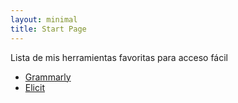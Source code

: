 ```yaml
---
layout: minimal
title: Start Page
---
```


Lista de mis herramientas favoritas para acceso fácil


- [Grammarly](https://www.grammarly.com/)
- [Elicit](https://elicit.com/)
